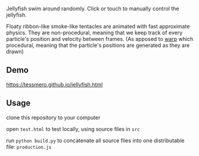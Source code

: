 

Jellyfish swim around randomly. Click or touch to manually control the jellyfish.

Floaty ribbon-like smoke-like tentacles are animated with fast approximate physics. They are non-procedural, meaning that we keep track of every particle's position and velocity between frames. (As apposed to [warp](https://github.com/tessmero/warp) which procedural, meaning that the particle's positions are generated as they are drawn)



## Demo

https://tessmero.github.io/jellyfish.html

## Usage

clone this repository to your computer

open `test.html` to test locally, using source files in `src`

run `python build.py` to concatenate all source files into one distributable file: `production.js`

